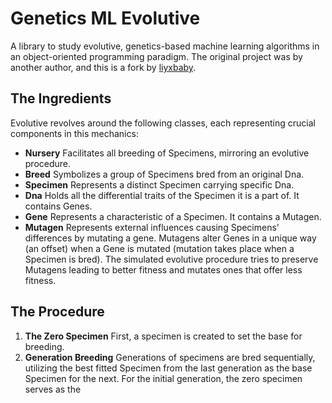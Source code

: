 # Genetics ML Evolutive
A library to study evolutive, genetics-based machine learning algorithms in an object-oriented programming paradigm. The original project was by another author, and this is a fork by [liyxbaby](https://github.com/liyxbaby).

## The Ingredients
Evolutive revolves around the following classes, each representing crucial components in this mechanics:
- **Nursery** Facilitates all breeding of Specimens, mirroring an evolutive procedure.
- **Breed** Symbolizes a group of Specimens bred from an original Dna.
- **Specimen** Represents a distinct Specimen carrying specific Dna.
- **Dna** Holds all the differential traits of the Specimen it is a part of. It contains Genes.
- **Gene** Represents a characteristic of a Specimen. It contains a Mutagen.
- **Mutagen** Represents external influences causing Specimens' differences by mutating a gene. Mutagens alter Genes in a unique way (an offset) when a Gene is mutated (mutation takes place when a Specimen is bred). The simulated evolutive procedure tries to preserve Mutagens leading to better fitness and mutates ones that offer less fitness.

## The Procedure
1. **The Zero Specimen** First, a specimen is created to set the base for breeding.
2. **Generation Breeding** Generations of specimens are bred sequentially, utilizing the best fitted Specimen from the last generation as the base Specimen for the next. For the initial generation, the zero specimen serves as the 